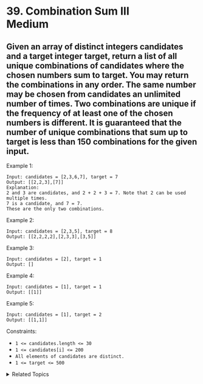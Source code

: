 # 39. Combination Sum III<br> Medium

## Given an array of distinct integers candidates and a target integer target, return a list of all unique combinations of candidates where the chosen numbers sum to target. You may return the combinations in any order. The same number may be chosen from candidates an unlimited number of times. Two combinations are unique if the frequency of at least one of the chosen numbers is different. It is guaranteed that the number of unique combinations that sum up to target is less than 150 combinations for the given input.

 

Example 1:
```
Input: candidates = [2,3,6,7], target = 7
Output: [[2,2,3],[7]]
Explanation:
2 and 3 are candidates, and 2 + 2 + 3 = 7. Note that 2 can be used multiple times.
7 is a candidate, and 7 = 7.
These are the only two combinations.
```
Example 2:
```
Input: candidates = [2,3,5], target = 8
Output: [[2,2,2,2],[2,3,3],[3,5]]
 ```
Example 3:
```
Input: candidates = [2], target = 1
Output: []
 ```
Example 4:
```
Input: candidates = [1], target = 1
Output: [[1]]
 ```
Example 5:
```
Input: candidates = [1], target = 2
Output: [[1,1]]
 ```

Constraints:

* `1 <= candidates.length <= 30`
* `1 <= candidates[i] <= 200`
* `All elements of candidates are distinct.`
* `1 <= target <= 500`


<details>

<summary> Related Topics </summary>

* `Backtrack` 
* `Array`

</details>

